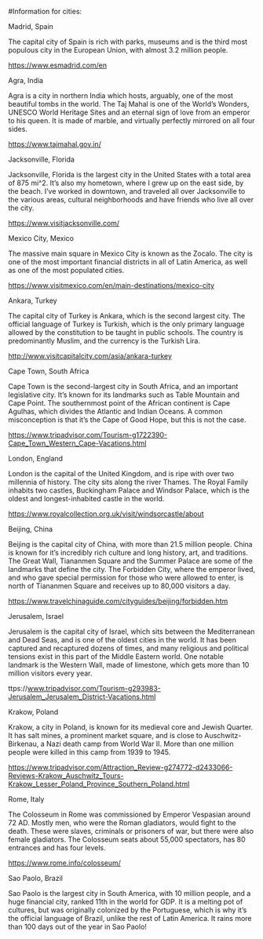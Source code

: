 #Information for cities:

Madrid, Spain

The capital city of Spain is rich with parks, museums and is the third most populous city in the European Union, with almost 3.2 million people.

https://www.esmadrid.com/en

Agra, India

Agra is a city in northern India which hosts, arguably, one of the most beautiful tombs in the world. The Taj Mahal is one of the World’s Wonders, UNESCO World Heritage Sites and an eternal sign of love from an emperor to his queen. It is made of marble, and virtually perfectly mirrored on all four sides.

https://www.tajmahal.gov.in/

Jacksonville, Florida


Jacksonville, Florida is the largest city in the United States with a total area of 875 mi^2. It’s also my hometown, where I grew up on the east side, by the beach. I’ve worked in downtown, and traveled all over Jacksonville to the various areas, cultural neighborhoods and have friends who live all over the city.


https://www.visitjacksonville.com/


Mexico City, Mexico


The massive main square in Mexico City is known as the Zocalo. The city is one of the most important financial districts in all of Latin America, as well as one of the most populated cities.


https://www.visitmexico.com/en/main-destinations/mexico-city


Ankara, Turkey


The capital city of Turkey is Ankara, which is the second largest city. The official language of Turkey is Turkish, which is the only primary language allowed by the constitution to be taught in public schools. The country is predominantly Muslim, and the currency is the Turkish Lira.


http://www.visitcapitalcity.com/asia/ankara-turkey


Cape Town, South Africa


Cape Town is the second-largest city in South Africa, and an important legislative city. It’s known for its landmarks such as Table Mountain and Cape Point. The southernmost point of the African continent is Cape Agulhas, which divides the Atlantic and Indian Oceans. A common misconception is that it’s the Cape of Good Hope, but this is not the case.


https://www.tripadvisor.com/Tourism-g1722390-Cape_Town_Western_Cape-Vacations.html


London, England


London is the capital of the United Kingdom, and is ripe with over two millennia of history. The city sits along the river Thames. The Royal Family inhabits two castles, Buckingham Palace and Windsor Palace, which is the oldest and longest-inhabited castle in the world.


https://www.royalcollection.org.uk/visit/windsorcastle/about


Beijing, China


Beijing is the capital city of China, with more than 21.5 million people. China is known for it’s incredibly rich culture and long history, art, and traditions. The Great Wall, Tiananmen Square and the Summer Palace are some of the landmarks that define the city. The Forbidden City, where the emperor lived, and who gave special permission for those who were allowed to enter, is north of Tiananmen Square and receives up to 80,000 visitors a day.


https://www.travelchinaguide.com/cityguides/beijing/forbidden.htm


Jerusalem, Israel


Jerusalem is the capital city of Israel, which sits between the Mediterranean and Dead Seas, and is one of the oldest cities in the world. It has been captured and recaptured dozens of times, and many religious and political tensions exist in this part of the Middle Eastern world. One notable landmark is the Western Wall, made of limestone, which gets more than 10 million visitors every year.


ttps://www.tripadvisor.com/Tourism-g293983-Jerusalem_Jerusalem_District-Vacations.html


Krakow, Poland


Krakow, a city in Poland, is known for its medieval core and Jewish Quarter. It has salt mines, a prominent market square, and is close to Auschwitz-Birkenau, a Nazi death camp from World War II. More than one million people were killed in this camp from 1939 to 1945.


https://www.tripadvisor.com/Attraction_Review-g274772-d2433066-Reviews-Krakow_Auschwitz_Tours-Krakow_Lesser_Poland_Province_Southern_Poland.html


Rome, Italy


The Colosseum in Rome was commissioned by Emperor Vespasian around 72 AD. Mostly men, who were the Roman gladiators, would fight to the death. These were slaves, criminals or prisoners of war, but there were also female gladiators.
The Colosseum seats about 55,000 spectators, has 80 entrances and has four levels.

https://www.rome.info/colosseum/

Sao Paolo, Brazil


Sao Paolo is the largest city in South America, with 10 million people, and a huge financial city, ranked 11th in the world for GDP. It is a melting pot of cultures, but was originally colonized by the Portuguese, which is why it’s the official language of Brazil, unlike the rest of Latin America. It rains more than 100 days out of the year in Sao Paolo!
